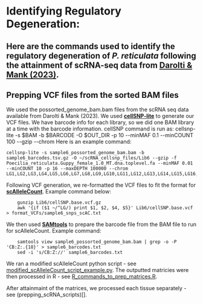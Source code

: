 # Identifying Regulatory Degeneration:

Here are the commands used to identify the regulatory degeneration of _P. reticulata_ following the attainment of scRNA-seq data from [Darolti & Mank (2023)](https://academic.oup.com/evlett/article/7/3/148/7119960). 
----------------------------------------------------------

## Prepping VCF files from the sorted BAM files

We used the possorted_genome_bam.bam files from the scRNA seq data available from Darolti & Mank (2023). We used  **[cellSNP-lite](https://github.com/single-cell-genetics/cellSNP)** to generate our VCF files. We have barcode info for each library, so we did one BAM library at a time with the barcode information. cellSNP command is run as: cellsnp-lite -s $BAM -b $BARCODE -O $OUT_DIR -p 10 --minMAF 0.1 --minCOUNT 100 --gzip --chrom
Here is an example command:

    cellsnp-lite -s sample6_possorted_genome_bam.bam -b sample6_barcodes.tsv.gz -O ~/scRNA_cellsnp_files/Lib6 --gzip -f Poecilia_reticulata.Guppy_female_1.0_MT.dna.toplevel.fa --minMAF 0.01 --minCOUNT 10 -p 16 --maxDEPTH 100000 --chrom LG1,LG2,LG3,LG4,LG5,LG6,LG7,LG8,LG9,LG10,LG11,LG12,LG13,LG14,LG15,LG16,LG17,LG18,LG19,LG20,LG21,LG22,LG23

Following VCF generation, we re-formatted the VCF files to fit the format for **[scAlleleCount](https://github.com/barkasn/scAlleleCount)**. Example command below:

        gunzip Lib6/cellSNP.base.vcf.gz
        awk '{if ($1 ~/^LG/) print $1, $2, $4, $5}' Lib6/cellSNP.base.vcf > format_VCFs/sample6_snps_scAC.txt

        
        
We then used **[SAMtools](https://github.com/samtools/samtools)** to prepare the barcode file from the BAM file to run for scAlleleCount. Example command:

        samtools view sample6_possorted_genome_bam.bam | grep -o -P 'CB:Z:.{18}' > sample6_barcodes.txt
        sed -i 's/CB:Z://' sample6_barcodes.txt

        
We ran a modified scAlleleCount python script - see [modified_scAlleleCount_script_example.py](https://github.com/ljmfong/Pret_Y_degeneration/blob/main/modified_scAlleleCount_script_example.py). The outputted matricies were then processed in R - see [R_commands_to_prep_matrices.R](https://github.com/ljmfong/Pret_Y_degeneration/blob/main/R_commands_to_prep_matrices.R).

After attainmaint of the matrices, we processed each tissue separately - see (prepping_scRNA_scripts)[].

